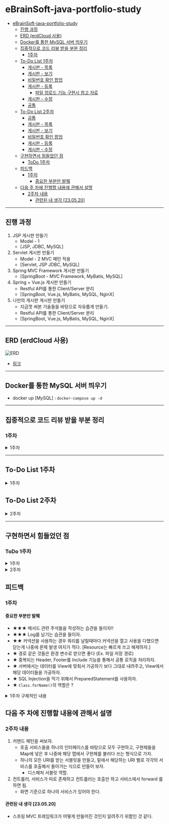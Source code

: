 # eBrainSoft-java-portfolio-study

<!-- TOC -->

* [eBrainSoft-java-portfolio-study](#ebrainsoft-java-portfolio-study)
    * [진행 과정](#진행-과정)
    * [ERD (erdCloud 사용)](#erd-erdcloud-사용)
    * [Docker를 통한 MySQL 서버 띄우기](#docker를-통한-mysql-서버-띄우기)
    * [집중적으로 코드 리뷰 받을 부분 정리](#집중적으로-코드-리뷰-받을-부분-정리)
        * [1주차](#1주차)
    * [To-Do List 1주차](#to-do-list-1주차)
        * [게시판 - 목록](#게시판---목록)
        * [게시판 - 보기](#게시판---보기)
        * [비밀번호 확인 팝업](#비밀번호-확인-팝업)
        * [게시판 - 등록](#게시판---등록)
            * [파일 업로드 기능 구현시 참고 자료](#파일-업로드-기능-구현시-참고-자료)
        * [게시판 - 수정](#게시판---수정)
        * [공통](#공통)
    * [To-Do List 2주차](#to-do-list-2주차)
        * [공통](#공통-1)
        * [게시판 - 목록](#게시판---목록-1)
        * [게시판 - 보기](#게시판---보기-1)
        * [비밀번호 확인 팝업](#비밀번호-확인-팝업-1)
        * [게시판 - 등록](#게시판---등록-1)
        * [게시판 - 수정](#게시판---수정-1)
    * [구현하면서 힘들었던 점](#구현하면서-힘들었던-점)
        * [ToDo 1주차](#todo-1주차)
    * [피드백](#피드백)
        * [1주차](#1주차-1)
            * [중요한 부분만 발췌](#중요한-부분만-발췌)
    * [다음 주 차에 진행할 내용에 관해서 설명](#다음-주-차에-진행할-내용에-관해서-설명)
        * [2주차 내용](#2주차-내용)
            * [관련된 내 생각 [23.05.20]](#관련된-내-생각-230520)

<!-- TOC -->



---

## 진행 과정

1. JSP 게시판 만들기
    - Model - 1
    - [JSP, JDBC, MySQL]
2. Servlet 게시판 만들기
    - Model - 2 MVC 패턴 적용
    - [Servlet, JSP JDBC, MySQL]
3. Spring MVC Framework 게시판 만들기
    - [SpringBoot - MVC Framework, MyBatis, MySQL]
4. Spring + Vue.js 게시판 만들기
    - Restful API를 통한 Client/Server 분리
    - [SpringBoot, Vue.js, MyBatis, MySQL, NginX]
5. 나만의 게시판 게시판 만들기
    - 지금껏 써본 기술들을 바탕으로 자유롭게 만들기.
    - Restful API를 통한 Client/Server 분리
    - [SpringBoot, Vue.js, MyBatis, MySQL, NginX]

---

## ERD (erdCloud 사용)

![ERD](https://github.com/Denia-park/eBrainSoft-java-portfolio-study/assets/80137359/671189ff-0300-48e3-9149-097864dd39b0)

- [링크](https://www.erdcloud.com/d/3z7DMGmnur8NzHqGE)

---

## Docker를 통한 MySQL 서버 띄우기

- docker up [MySQL] : `docker-compose up -d`

---

## 집중적으로 코드 리뷰 받을 부분 정리

### 1주차

<details>
    <summary>1주차</summary>

- 프로젝트 파일 구성은 올바른가 ?
- JSTL을 어디까지 사용하는게 좋은지?
- JSP 파일의 내용은 어떻게 구성하는게 잘 구성하는 것인지 ?
    - JSP로 코드 짤때 어디까지 JSP로 사용하고 어디까지는 Class 를 나눠서 기능을 나눠서 구현하는지 잘 모르겠다.

</details>

---

## To-Do List 1주차

<details>
    <summary>1주차</summary>

### 게시판 - 목록

- [X] ~~화면 구성~~
- [X] ~~카테고리 읽어 와서 목록 만들기~~
- [X] ~~페이지 이동시에 검색 조건 유지하기 (보기, 수정, 쓰기 모두 적용 필요)~~
- [X] ~~검색 기능 추가하기~~
    - [X] ~~날짜 필터링~~
    - [X] ~~검색어 필터링~~
    - [X] ~~페이지 옮겨도 검색 조건 유지~~
- [X] ~~제목 80자 넘으면 ... 처리하기~~
- [X] ~~등록 버튼 기능 추가~~
- [X] ~~페이지 이동 구현하기 (페이지당 10개의 게시물)~~
- [X] ~~페이지 버튼 추가~~
- [X] ~~페이지 수 제한 걸기~~
- [X] ~~목록으로 나와도 내가 봤던 페이지로 이동하게 하기~~

### 게시판 - 보기

- [X] ~~화면 출력~~
- [X] ~~DB에서 데이터 불러와서 반영하기~~
- [X] ~~게시글 누르면 해당 페이지로 이동~~
- [X] ~~댓글 등록~~
- [X] ~~댓글 표시 (최근 등록한 댓글이 아래로 가도록)~~
- [X] ~~조회수 적용하기~~
- [X] ~~수정, 삭제시에 팝업이 뜨며 비밀번호 확인 후 수정 및 삭제 가능~~
- [X] ~~목록 / 수정 / 삭제 버튼 구현~~
    - [X] ~~목록 버튼 구현~~
    - [X] ~~삭제~~
    - [X] ~~수정~~
- [X] ~~첨부 파일 표시 (2개 이상 표시, 파일명 + 확장자, 클릭 시 다운로드 , 바이너리 다운로드 형태 [링크 X])~~

### 비밀번호 확인 팝업

- [X] ~~화면 출력~~
- [X] ~~취소 버튼 구현~~
- [X] ~~확인 버튼 구현~~
    - [X] ~~삭제~~
    - [X] ~~수정~~

### 게시판 - 등록

- [X] ~~화면 출력~~
- [X] ~~취소 / 저장 버튼 구현~~
- [X] ~~프론트단에서도 유효성 검증하기~~
    - [X] ~~카테고리~~
    - [X] ~~작성자~~
    - [X] ~~비밀번호 와 비밀번호 확인~~
    - [X] ~~제목~~
    - [X] ~~내용~~
- [X] ~~유효성 검증 실패시 현 페이지 유지~~
- [X] ~~데이터 저장 기능~~
- [X] ~~서버단에서도 유효성 검증하기~~
    - [X] ~~카테고리~~
    - [X] ~~작성자~~
    - [X] ~~비밀번호~~
    - [X] ~~제목~~
    - [X] ~~내용~~
- [X] ~~비밀번호 저장시에 암호화 (SHA-256)~~
- [X] ~~파일 업로드 기능 구현~~

#### 파일 업로드 기능 구현시 참고 자료

- [나동빈님 유튜브 - JSP 파일 업로드 강좌 1강](https://youtu.be/UQVyytDtLzQ)
- [com.oreilly.servlet 라이브러리](http://www.servlets.com/cos/)

### 게시판 - 수정

- [X] ~~게시글 수정~~
    - [X] ~~기존 게시글 내용 읽어오기~~
    - [X] ~~작성자, 제목, 내용만 수정이 가능~~
    - [X] ~~비밀번호는 입력을 위해 비워두기, PlaceHolder 입력 - (입력해야 수정이 가능함)~~
    - [X] ~~파일 첨부~~
        - [X] ~~가져오고 다운로드시에 다운로드 가능해야 함~~
        - [X] ~~삭제 버튼 누르면 파일 삭제 -> 취소하는 경우 파일 삭제도 취소~~
- [X] ~~수정하면 수정일 적용하기~~
- [X] ~~직접 주소로 접근하는 경우 막기~~
- [X] ~~유효성 검증은 프론트, 백 모두 처리~~

### 공통

- [X] ~~사용한 JDBC Connection들을 close 해주기.~~
- [X] ~~refactoring 진행~~

</details>

## To-Do List 2주차

<details>
    <summary>2주차</summary>

### 공통

- [X] ~~command 패턴 적용을 위해 Interface 만들기~~
- [X] ~~프론트 컨트롤러 패턴을 적용하기 위해 프론트 컨트롤러 만들기 [Model-2]~~
    - [X] ~~모든 요청을 다 받도록 하기.~~
    - [X] ~~요청마다 각 해당하는 컨트롤러를 호출해서 처리하도록 하기.~~
- [X] ~~Log 남기기~~
- [X] ~~가능하면 메서드마다 주석 (JavaDoc) 달아주기~~
    - [X] ~~BoardRepository~~
    - [X] ~~CategoryRepository~~
    - [X] ~~CommentRepository~~
    - [X] ~~FileRepository~~
    - [X] ~~FileUtil~~
- [ ] Header 사용해보기

### 게시판 - 목록

- [X] ~~각 해당하는 서비스로 코드 분리하기~~

### 게시판 - 보기

- [X] ~~각 해당하는 서비스로 코드 분리하기~~

### 비밀번호 확인 팝업

- [X] ~~각 해당하는 서비스로 코드 분리하기~~

### 게시판 - 등록

- [X] ~~각 해당하는 서비스로 코드 분리하기~~

### 게시판 - 수정

- [X] ~~각 해당하는 서비스로 코드 분리하기~~

</details>

---

## 구현하면서 힘들었던 점

### ToDo 1주차

<details>
    <summary>1주차</summary>

1. JSP만을 사용해서 구현을 하려니 불편한 점이 너무 많다.
    - MultiPart/form-data 를 받아오려면 무조건 라이브러리가 필요하다
        - 라이브러리를 안 쓸꺼면 InputStream을 받아서 String으로 변환을 해야한다.
        - 라이브러리를 쓰게되면 만약에 전달할 데이터중에 File 데이터가 있을 경우 무조건 저장이 된다.
            - 이 부분 때문에 URL로 PW를 넘긴다고 고생했다. (URL-Safe Base64 인코딩 ... 방법 찾는다고 한참 찾았다.)
    - Java 코드랑 HTML이 섞여있어서 가독성이 정말 별로다.
    - JSTL을 써서 그나마 쉽게 코딩을 했지 이거라도 없었으면 더 힘들었을 것 같다.
        - ${ } 를 쓰려고 하다보니 pageContext에 종속적인 코드가 되어버렸다.
2. 처음부터 제대로 설계를 하지 않고 코드를 짜면 나중에 리팩터링 할때 지옥을 맛본다 .. ㅠㅠ

</details>

<details>
    <summary>2주차</summary>

1. 1주차때 정말 고생해서 열심히 리팩터링 해놨더니 2주차는 생각보다 많이 쉬웠다.
    - 기존 코드에서 약간씩 변환만 해주면 됐다.

</details>

## 피드백

### 1주차

#### 중요한 부분만 발췌

- ★★★ 메서드 관련 주석들을 작성하는 습관을 들이자!!
- ★★★ Log를 남기는 습관을 들이자.
- ★★ 커넥션을 사용하는 경우 쿼리를 날릴때마다 커넥션을 열고 사용을 다했으면 닫는게 나중에 문제 발생 여지가 적다. [Resource는 빠르게 쓰고 해제하자.]
- ★ 경로 같은 것들은 환경 변수로 받으면 좋다 (Ex. 파일 저장 경로)
- ★ 중복되는 Header, Footer를 Include 기능을 통해서 공통 로직을 처리하자.
- ★ 서버에서는 데이터를 View에 맞춰서 가공하기 보다 그대로 내려주고, View에서 해당 데이터들을 가공하자.
- ★ SQL Injection을 막기 위해서 PreparedStatement를 사용하자.
- ★ `Class.forName()`의 역할은 ?

<details>
    <summary>1주차 구체적인 내용</summary>

1. 코드 작성
    - 중복되는 패턴이 나오는 경우에 리팩터링을 생각해보자.
    - Util 이라는 이름은 관련된 처리를 도와주는 로직이 들어있는게 맞다. DB에 접근하는 클래스는 DAO 클래스 명을 쓰자.
        - Util 이나 Dao 는 상태 값을 가지지 않게 코드를 작성하자.
    - ★경로 같은 것들은 환경 변수로 받으면 좋다 (Ex. 파일 저장 경로)
    - ★중복되는 Header, Footer를 Include 기능을 통해서 공통 로직을 처리하자.
    - 잘 변경이 되지 않는 데이터들은 DB로 처리 / 변경이 좀 잦은 것들은 코드로 관리 (Enum 사용)
    - ★서버에서는 데이터를 View에 맞춰서 가공하기 보다 그대로 내려주고, View에서 해당 데이터들을 가공하자.
        - 국제화, View에 따른 보여주는 데이터를 달리 하기 위해서는 해당 방식이 편하다.
    - ★★★메서드 관련 주석들을 작성하는 습관을 들이자!!
        - 소스 전달시에는 해당 문서도 같이 전달해야 하는데 JavaDoc이 있으면 좋다.
            - 주석을 잘 작성해두면, JavaDoc을 쉽게 만들 수 있다.
    - ★★★Log를 남기는 습관을 들이자.
        - 디버깅시에 유용함
        - 기록을 보관하거나, 후처리가 용이하다.
        - 네이밍은 짧게 축약해서 쓰는것보단 Full로 쓰는게 차라리 더 낫다.
2. DB 사용
    - ★★커넥션을 사용하는 경우 쿼리를 날릴때마다 커넥션을 열고 사용을 다했으면 닫는게 나중에 문제 발생 여지가 적다. [Resource는 빠르게 쓰고 해제하자.]
        - try 이후에 finally 를 통해 close를 호출!!
        - DB를 싱글톤으로 사용하게 되면 동시성에 문제가 생긴다.
    - ★SQL Injection을 막기 위해서 PreparedStatement를 사용하자.
    - 실제 DB에서 사용되고 있는 Column이 노출되지 않게 신경쓰자.
3. File 저장
    - File을 저장할 때 (내부 서버를 쓰는 것이라면) 서버 구동과 관련 없는 안전한 곳을 선택하자.
        - 잘못하면 서버를 새롭게 배포할때마다 File들이 초기화 될 수도 있다.
    - File 관련 저장시에는 File 이름 외에도 저장 경로를 따로 저장하면 좋다.
    - File을 요청하는 로직을 사용할때 파일 이름을 사용자가 모르게 File_Id 같은 것을 쓰자.
    -
4. 공부
    - Multipart 요청 같은 것들은 직접 Parsing 같은 것을 해보면 공부에 도움이 된다.
    - ★`Class.forName()`의 역할은 ?
        - 클래스 로더의 역할, 해당 이름 찾아서 ClassLoader에 올려라.
        - ※ mySql.Driver 를 클래스에 로딩하면 해당 Driver에 있는
          static 생성자가 이것 저것 많은 처리들을 한다.

</details>

## 다음 주 차에 진행할 내용에 관해서 설명

### 2주차 내용

1. 커맨드 패턴을 써보자.
    - 호출 서비스들을 하나의 인터페이스를 바탕으로 모두 구현하고, 구현체들을 Map에 넣은 후 나중에 해당 맵에서 구현체를 불러다 쓰는 형식으로 가자.
    - 하나의 모든 URI를 받는 서블릿을 만들고, 밑에서 해당하는 URI 별로 각각의 서비스를 호출해서 돌아가는 식으로 만들어 보자.
        - 디스패처 서블릿 역할.
2. 컨트롤러, 서비스가 따로 존재하고 컨트롤러는 호출만 하고 서비스에서 forward 를 하면 됨.
    - 화면 기준으로 하나의 서비스가 있어야 한다.

#### 관련된 내 생각 [23.05.20]

- 스프링 MVC 프레임워크가 어떻게 만들어진 것인지 알려주기 위함인 것 같다.
